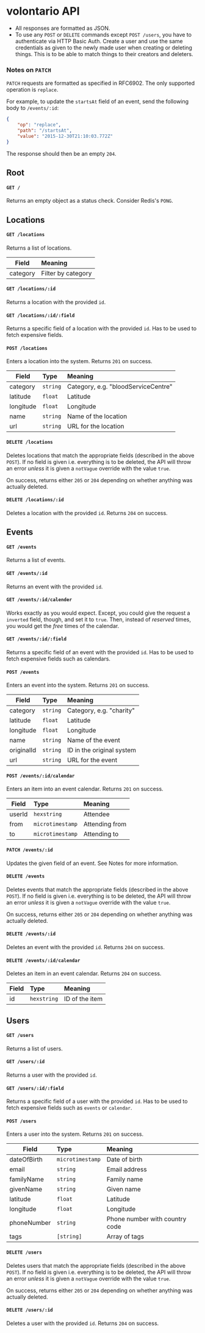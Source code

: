volontario API
==============
* All responses are formatted as JSON.
* To use any `POST` or `DELETE` commands except `POST /users`, you have to authenticate via HTTP Basic Auth. Create a user and use the same credentials as given to the newly made user when creating or deleting things. This is to be able to match things to their creators and deleters.

### Notes on `PATCH`
`PATCH` requests are formatted as specified in RFC6902. The only supported operation is `replace`.

For example, to update the `startsAt` field of an event, send the following body to `/events/:id`:

```json
{
	"op": "replace",
	"path": "/startsAt",
	"value": "2015-12-30T21:10:03.772Z"
}
```

The response should then be an empty `204`.

Root
----

#### `GET /`
Returns an empty object as a status check. Consider Redis's `PONG`.

Locations
---------

#### `GET /locations`
Returns a list of locations.

| Field | Meaning |
|-------|:--------|
| category | Filter by category |

#### `GET /locations/:id`
Returns a location with the provided `id`.

#### `GET /locations/:id/:field`
Returns a specific field of a location with the provided `id`. Has to be used to fetch expensive fields.

#### `POST /locations`
Enters a location into the system. Returns `201` on success.

| Field | Type | Meaning |
|-------|:---- |:--------|
| category | `string` | Category, e.g. "bloodServiceCentre" |
| latitude | `float` | Latitude |
| longitude | `float` | Longitude |
| name | `string` | Name of the location |
| url | `string` | URL for the location |

#### `DELETE /locations`
Deletes locations that match the appropriate fields (described in the above `POST`). If no field is given i.e. everything is to be deleted, the API will throw an error *unless* it is given a `notVague` override with the value `true`.

On success, returns either `205` or `204` depending on whether anything was actually deleted.

#### `DELETE /locations/:id`
Deletes a location with the provided `id`. Returns `204` on success.

Events
------

#### `GET /events`
Returns a list of events.

#### `GET /events/:id`
Returns an event with the provided `id`.

#### `GET /events/:id/calender`
Works exactly as you would expect. Except, you could give the request a `inverted` field, though, and set it to `true`. Then, instead of *reserved* times, you would get the *free* times of the calendar.

#### `GET /events/:id/:field`
Returns a specific field of an event with the provided `id`. Has to be used to fetch expensive fields such as calendars.

#### `POST /events`
Enters an event into the system. Returns `201` on success.

| Field | Type | Meaning |
|-------|:---- |:--------|
| category | `string` | Category, e.g. "charity" |
| latitude | `float` | Latitude |
| longitude | `float` | Longitude |
| name | `string` | Name of the event |
| originalId | `string` | ID in the original system |
| url | `string` | URL for the event |

#### `POST /events/:id/calendar`
Enters an item into an event calendar. Returns `201` on success.

| Field | Type | Meaning |
|-------|:---- |:--------|
| userId | `hexstring` | Attendee |
| from | `microtimestamp` | Attending from |
| to | `microtimestamp` | Attending to |

#### `PATCH /events/:id`
Updates the given field of an event. See Notes for more information.

#### `DELETE /events`
Deletes events that match the appropriate fields (described in the above `POST`). If no field is given i.e. everything is to be deleted, the API will throw an error *unless* it is given a `notVague` override with the value `true`.

On success, returns either `205` or `204` depending on whether anything was actually deleted.

#### `DELETE /events/:id`
Deletes an event with the provided `id`. Returns `204` on success.

#### `DELETE /events/:id/calendar`
Deletes an item in an event calendar. Returns `204` on success.

| Field | Type | Meaning |
|-------|:---- |:--------|
| id | `hexstring` | ID of the item |

Users
-----

#### `GET /users`
Returns a list of users.

#### `GET /users/:id`
Returns a user with the provided `id`.

#### `GET /users/:id/:field`
Returns a specific field of a user with the provided `id`. Has to be used to fetch expensive fields such as `events` or `calendar`.

#### `POST /users`
Enters a user into the system. Returns `201` on success.

| Field | Type | Meaning |
|-------|:---- |:--------|
| dateOfBirth | `microtimestamp` | Date of birth
| email | `string` | Email address
| familyName | `string` | Family name |
| givenName | `string` | Given name |
| latitude | `float` | Latitude |
| longitude | `float` | Longitude |
| phoneNumber | `string` | Phone number with country code |
| tags | `[string]` | Array of tags |

#### `DELETE /users`
Deletes users that match the appropriate fields (described in the above `POST`). If no field is given i.e. everything is to be deleted, the API will throw an error *unless* it is given a `notVague` override with the value `true`.

On success, returns either `205` or `204` depending on whether anything was actually deleted.

#### `DELETE /users/:id`
Deletes a user with the provided `id`. Returns `204` on success.
